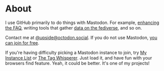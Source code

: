 # About
I use GitHub primarily to do things with Mastodon. For example, [enhancing the FAQ](https://github.com/upsided/documentation/blob/master/Using-Mastodon/FAQ.md), writing tools that gather [data on the fediverse](https://github.com/upsided/DescribedInstanceList), and so on.

Contact me at [@upside@octodon.social](https://octodon.social/@upside). If you do not use Mastodon, [you can join for free](https://joinmastodon.org).

If you're having difficulty picking a Mastodon instance to join, try [My Instance List](DescribedInstances.html) or [The Tag Whisperer](tagwhisperer.html). Just load it, and have fun with your browsers find feature. Yeah, it could be better. It's one of my projects!